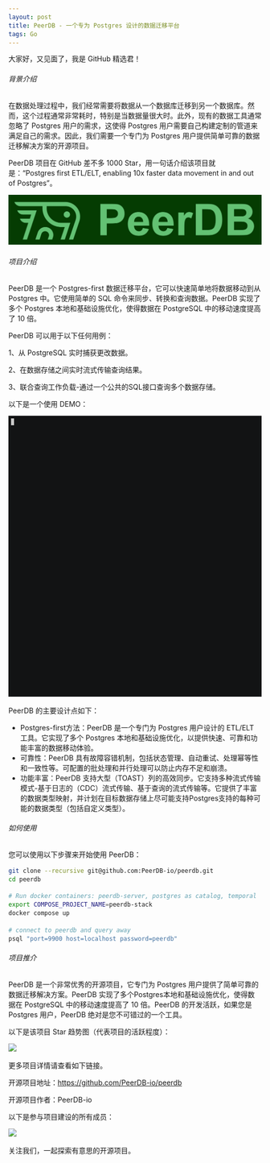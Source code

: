 ```yaml
---
layout: post
title: PeerDB - 一个专为 Postgres 设计的数据迁移平台
tags: Go
---
```


大家好，又见面了，我是 GitHub 精选君！

###### 背景介绍

在数据处理过程中，我们经常需要将数据从一个数据库迁移到另一个数据库。然而，这个过程通常非常耗时，特别是当数据量很大时。此外，现有的数据工具通常忽略了 Postgres 用户的需求，这使得 Postgres 用户需要自己构建定制的管道来满足自己的需求。因此，我们需要一个专门为 Postgres 用户提供简单可靠的数据迁移解决方案的开源项目。

PeerDB 项目在 GitHub 差不多 1000 Star，用一句话介绍该项目就是：“Postgres first ETL/ELT, enabling 10x faster data movement in and out of Postgres”。

![](https://raw.githubusercontent.com/PeerDB-io/peerdb/master/images/banner.jpg)

###### 项目介绍

PeerDB 是一个 Postgres-first 数据迁移平台，它可以快速简单地将数据移动到从 Postgres 中。它使用简单的 SQL 命令来同步、转换和查询数据。PeerDB 实现了多个 Postgres 本地和基础设施优化，使得数据在 PostgreSQL 中的移动速度提高了 10 倍。

PeerDB 可以用于以下任何用例：

1、从 PostgreSQL 实时捕获更改数据。

2、在数据存储之间实时流式传输查询结果。

3、联合查询工作负载-通过一个公共的SQL接口查询多个数据存储。

以下是一个使用 DEMO：

![](https://raw.githubusercontent.com/PeerDB-io/peerdb/master/images/peerdb-demo.gif)

PeerDB 的主要设计点如下：

- Postgres-first方法：PeerDB 是一个专门为 Postgres 用户设计的 ETL/ELT 工具。它实现了多个 Postgres 本地和基础设施优化，以提供快速、可靠和功能丰富的数据移动体验。
- 可靠性：PeerDB 具有故障容错机制，包括状态管理、自动重试、处理幂等性和一致性等。可配置的批处理和并行处理可以防止内存不足和崩溃。
- 功能丰富：PeerDB 支持大型（TOAST）列的高效同步。它支持多种流式传输模式-基于日志的（CDC）流式传输、基于查询的流式传输等。它提供了丰富的数据类型映射，并计划在目标数据存储上尽可能支持Postgres支持的每种可能的数据类型（包括自定义类型）。

###### 如何使用

您可以使用以下步骤来开始使用 PeerDB：

```bash
git clone --recursive git@github.com:PeerDB-io/peerdb.git
cd peerdb

# Run docker containers: peerdb-server, postgres as catalog, temporal
export COMPOSE_PROJECT_NAME=peerdb-stack
docker compose up

# connect to peerdb and query away
psql "port=9900 host=localhost password=peerdb"
```

###### 项目推介

PeerDB 是一个非常优秀的开源项目，它专门为 Postgres 用户提供了简单可靠的数据迁移解决方案。PeerDB 实现了多个Postgres本地和基础设施优化，使得数据在 PostgreSQL 中的移动速度提高了 10 倍。PeerDB 的开发活跃，如果您是 Postgres 用户，PeerDB 绝对是您不可错过的一个工具。


以下是该项目 Star 趋势图（代表项目的活跃程度）：

![](https://api.star-history.com/svg?repos=PeerDB-io/peerdb&type=Timeline)

更多项目详情请查看如下链接。

开源项目地址：https://github.com/PeerDB-io/peerdb 

开源项目作者：PeerDB-io

以下是参与项目建设的所有成员：

![](https://contrib.rocks/image?repo=PeerDB-io/peerdb)

关注我们，一起探索有意思的开源项目。

